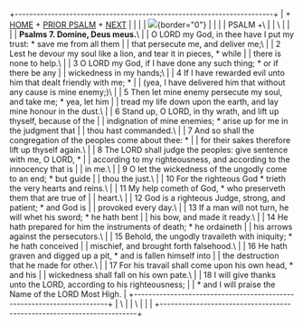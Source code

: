 +-----------------------------------------------------------------------+
| \+ [HOME](../index.html) + [PRIOR PSALM](Ps6.html) + [NEXT](Ps8.html) |
|                                                                       |
| ![](http://stats.superstats.com/b/ss/DAVIDMCMANNES/1){border="0"}     |
|                                                                       |
| PSALM +\                                                              |
| \                                                                     |
|                                                                       |
| **Psalms 7. Domine, Deus meus.**\                                     |
| O LORD my God, in thee have I put my trust: \* save me from all them  |
| that persecute me, and deliver me;\                                   |
| 2 Lest he devour my soul like a lion, and tear it in pieces, \* while |
| there is none to help.\                                               |
| 3 O LORD my God, if I have done any such thing; \* or if there be any |
| wickedness in my hands;\                                              |
| 4 If I have rewarded evil unto him that dealt friendly with me; \*    |
| (yea, I have delivered him that without any cause is mine enemy;)\    |
| 5 Then let mine enemy persecute my soul, and take me; \* yea, let him |
| tread my life down upon the earth, and lay mine honour in the dust.\  |
| 6 Stand up, O LORD, in thy wrath, and lift up thyself, because of the |
| indignation of mine enemies; \* arise up for me in the judgment that  |
| thou hast commanded.\                                                 |
| 7 And so shall the congregation of the peoples come about thee: \*    |
| for their sakes therefore lift up thyself again.\                     |
| 8 The LORD shall judge the peoples: give sentence with me, O LORD, \* |
| according to my righteousness, and according to the innocency that is |
| in me.\                                                               |
| 9 O let the wickedness of the ungodly come to an end; \* but guide    |
| thou the just.\                                                       |
| 10 For the righteous God \* trieth the very hearts and reins.\        |
| 11 My help cometh of God, \* who preserveth them that are true of     |
| heart.\                                                               |
| 12 God is a righteous Judge, strong, and patient; \* and God is       |
| provoked every day.\                                                  |
| 13 If a man will not turn, he will whet his sword; \* he hath bent    |
| his bow, and made it ready.\                                          |
| 14 He hath prepared for him the instruments of death; \* he ordaineth |
| his arrows against the persecutors.\                                  |
| 15 Behold, the ungodly travaileth with iniquity; \* he hath conceived |
| mischief, and brought forth falsehood.\                               |
| 16 He hath graven and digged up a pit, \* and is fallen himself into  |
| the destruction that he made for other.\                              |
| 17 For his travail shall come upon his own head, \* and his           |
| wickedness shall fall on his own pate.\                               |
| 18 I will give thanks unto the LORD, according to his righteousness;  |
| \* and I will praise the Name of the LORD Most High.                  |
+-----------------------------------------------------------------------+
| \                                                                     |
| \                                                                     |
| [](http://www.episcopalnet.org/DBS/DOR.html)                          |
+-----------------------------------------------------------------------+
